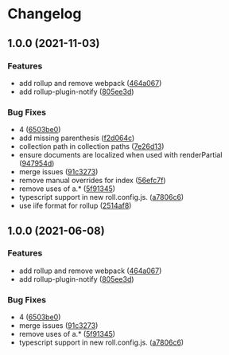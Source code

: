 # Changelog

## 1.0.0 (2021-11-03)


### Features

* add rollup and remove webpack ([464a067](https://www.github.com/pimdewit/amagaki-starter/commit/464a067ea16f0a088b3331796938f920731f9b8a))
* add rollup-plugin-notify ([805ee3d](https://www.github.com/pimdewit/amagaki-starter/commit/805ee3d765c2c7166c6e9ab48bd1dbdeac1639b0))


### Bug Fixes

* 4 ([6503be0](https://www.github.com/pimdewit/amagaki-starter/commit/6503be0d1529c4617f9757f4e5ceb0f9ba412bad))
* add missing parenthesis ([f2d064c](https://www.github.com/pimdewit/amagaki-starter/commit/f2d064c1d45a38eb9a3e6f462fba79fc6e1c56bd))
* collection path in collection paths ([7e26d13](https://www.github.com/pimdewit/amagaki-starter/commit/7e26d13960fee4eb2bb695dca2421c48b9429adb))
* ensure documents are localized when used with renderPartial ([947954d](https://www.github.com/pimdewit/amagaki-starter/commit/947954d35df374743b7056b94fbba0039b71eb45))
* merge issues ([91c3273](https://www.github.com/pimdewit/amagaki-starter/commit/91c3273584f3fe6ab07b1efe4b81b7b46f1fe2dc))
* remove manual overrides for index ([56efc7f](https://www.github.com/pimdewit/amagaki-starter/commit/56efc7f832430dc24937095b2b06a57b7a24b714))
* remove uses of a.* ([5f91345](https://www.github.com/pimdewit/amagaki-starter/commit/5f913458ddd31ef27b8deecf820ed1d49ca030f6))
* typescript support in new roll.config.js. ([a7806c6](https://www.github.com/pimdewit/amagaki-starter/commit/a7806c6e473b024c9fd2e9fbe7cf3afb0ab8e3af))
* use iife format for rollup ([2514af8](https://www.github.com/pimdewit/amagaki-starter/commit/2514af8e610fd5d4ebafaf7dd5236394a58bb9c6))

## 1.0.0 (2021-06-08)


### Features

* add rollup and remove webpack ([464a067](https://www.github.com/blinkk/amagaki-starter/commit/464a067ea16f0a088b3331796938f920731f9b8a))
* add rollup-plugin-notify ([805ee3d](https://www.github.com/blinkk/amagaki-starter/commit/805ee3d765c2c7166c6e9ab48bd1dbdeac1639b0))


### Bug Fixes

* 4 ([6503be0](https://www.github.com/blinkk/amagaki-starter/commit/6503be0d1529c4617f9757f4e5ceb0f9ba412bad))
* merge issues ([91c3273](https://www.github.com/blinkk/amagaki-starter/commit/91c3273584f3fe6ab07b1efe4b81b7b46f1fe2dc))
* remove uses of a.* ([5f91345](https://www.github.com/blinkk/amagaki-starter/commit/5f913458ddd31ef27b8deecf820ed1d49ca030f6))
* typescript support in new roll.config.js. ([a7806c6](https://www.github.com/blinkk/amagaki-starter/commit/a7806c6e473b024c9fd2e9fbe7cf3afb0ab8e3af))

